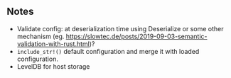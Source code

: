 
## Notes

- Validate config: at deserialization time using Deserialize or some other mechanism (eg. https://slowtec.de/posts/2019-09-03-semantic-validation-with-rust.html)?
- `include_str!()` default configuration and merge it with loaded configuration.
- LevelDB for host storage
